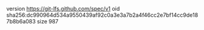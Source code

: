 version https://git-lfs.github.com/spec/v1
oid sha256:dc990964d534a9550439af92c0a3e3a7b2a4f46cc2e7bf14cc9de187b8b6a083
size 987
